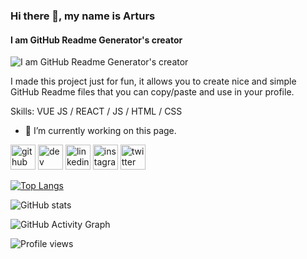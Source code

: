 ### Hi there 👋, my name is Arturs
#### I am GitHub Readme Generator's creator
![I am GitHub Readme Generator's creator](https://arturssmirnovs.github.io/github-profile-readme-generator/images/banner.png)

I made this project just for fun, it allows you to create nice and simple GitHub Readme files that you can copy/paste and use in your profile.

Skills: VUE JS / REACT / JS / HTML / CSS

- 🔭 I’m currently working on this page. 


[<img src='https://cdn.jsdelivr.net/npm/simple-icons@3.0.1/icons/github.svg' alt='github' height='40'>](https://github.com/kulu123-z)  [<img src='https://cdn.jsdelivr.net/npm/simple-icons@3.0.1/icons/hashnode.svg' alt='dev' height='40'>](https://kuldipblog.hashnode.dev)  [<img src='https://cdn.jsdelivr.net/npm/simple-icons@3.0.1/icons/linkedin.svg' alt='linkedin' height='40'>](https://www.linkedin.com/in/https://www.linkedin.com/in/kuldipmochi/)  [<img src='https://cdn.jsdelivr.net/npm/simple-icons@3.0.1/icons/instagram.svg' alt='instagram' height='40'>](https://www.instagram.com/https://www.instagram.com/kulu_198//)  [<img src='https://cdn.jsdelivr.net/npm/simple-icons@3.0.1/icons/twitter.svg' alt='twitter' height='40'>](https://twitter.com/https://twitter.com/kuldip_mochi)  

[![Top Langs](https://github-readme-stats.vercel.app/api/top-langs/?username=kulu123-z)](https://github.com/anuraghazra/github-readme-stats)

![GitHub stats](https://github-readme-stats.vercel.app/api?username=kulu123-z&show_icons=true)  

![GitHub Activity Graph](https://activity-graph.herokuapp.com/graph?username=kulu123-z)  

![Profile views](https://gpvc.arturio.dev/kulu123-z)  
